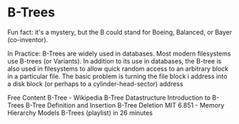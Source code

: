 # B-Trees

Fun fact: it's a mystery, but the B could stand for Boeing, Balanced, or Bayer (co-inventor).

In Practice: B-Trees are widely used in databases. Most modern filesystems use B-trees (or Variants). In addition to its use in databases, the B-tree is also used in filesystems to allow quick random access to an arbitrary block in a particular file. The basic problem is turning the file block i address into a disk block (or perhaps to a cylinder-head-sector) address

<ResourceGroupTitle>Free Content</ResourceGroupTitle>
<BadgeLink colorScheme='yellow' badgeText='Read' href='https://en.wikipedia.org/wiki/B-tree'>B-Tree - Wikipedia</BadgeLink>
<BadgeLink colorScheme='yellow' badgeText='Read' href='http://btechsmartclass.com/data_structures/b-trees.html'>B-Tree Datastructure</BadgeLink>
<BadgeLink colorScheme='red' badgeText='Watch' href='https://www.youtube.com/watch?v=I22wEC1tTGo&list=PLA5Lqm4uh9Bbq-E0ZnqTIa8LRaL77ica6&index=6'>Introduction to B-Trees</BadgeLink>
<BadgeLink colorScheme='red' badgeText='Watch' href='https://www.youtube.com/watch?v=s3bCdZGrgpA&index=7&list=PLA5Lqm4uh9Bbq-E0ZnqTIa8LRaL77ica6'>B-Tree Definition and Insertion</BadgeLink>
<BadgeLink colorScheme='red' badgeText='Watch' href='https://www.youtube.com/watch?v=svfnVhJOfMc&index=8&list=PLA5Lqm4uh9Bbq-E0ZnqTIa8LRaL77ica6'>B-Tree Deletion</BadgeLink>
<BadgeLink colorScheme='red' badgeText='Watch' href='https://www.youtube.com/watch?v=V3omVLzI0WE&index=7&list=PLUl4u3cNGP61hsJNdULdudlRL493b-XZf'>MIT 6.851 - Memory Hierarchy Models</BadgeLink>
<BadgeLink colorScheme='red' badgeText='Watch' href='https://www.youtube.com/playlist?list=PL9xmBV_5YoZNFPPv98DjTdD9X6UI9KMHz'>B-Trees (playlist) in 26 minutes</BadgeLink>
